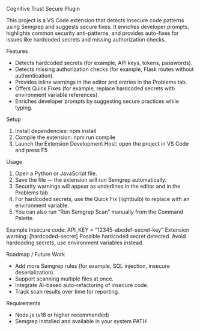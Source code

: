 Cognitive Trust Secure Plugin

This project is a VS Code extension that detects insecure code patterns using Semgrep and suggests secure fixes. 
It enriches developer prompts, highlights common security anti-patterns, and provides auto-fixes for issues like hardcoded secrets and missing authorization checks.

Features
* Detects hardcoded secrets (for example, API keys, tokens, passwords).
* Detects missing authorization checks (for example, Flask routes without authentication).
* Provides inline warnings in the editor and entries in the Problems tab.
* Offers Quick Fixes (for example, replace hardcoded secrets with environment variable references).
* Enriches developer prompts by suggesting secure practices while typing.
  
Setup
1. Install dependencies: npm install
2. Compile the extension: npm run compile
3. Launch the Extension Development Host: open the project in VS Code and press F5
   
Usage
1. Open a Python or JavaScript file.
2. Save the file — the extension will run Semgrep automatically.
3. Security warnings will appear as underlines in the editor and in the Problems tab.
4. For hardcoded secrets, use the Quick Fix (lightbulb) to replace with an environment variable.
5. You can also run “Run Semgrep Scan” manually from the Command Palette.
   
Example
Insecure code: API_KEY = "12345-abcdef-secret-key"
Extension warning: [hardcoded-secret] Possible hardcoded secret detected. Avoid hardcoding secrets, use environment variables instead.

Roadmap / Future Work
* Add more Semgrep rules (for example, SQL injection, insecure deserialization).
* Support scanning multiple files at once.
* Integrate AI-based auto-refactoring of insecure code.
* Track scan results over time for reporting.
  
Requirements
* Node.js (v18 or higher recommended)
* Semgrep installed and available in your system PATH

